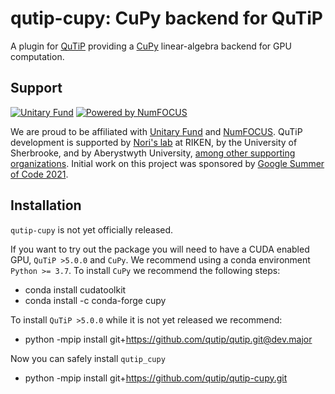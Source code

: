 qutip-cupy: CuPy backend for QuTiP
==================================

A plugin for [QuTiP](https://qutip.org) providing a [CuPy](https://cupy.dev) linear-algebra backend for GPU computation.


Support
-------

[![Unitary Fund](https://img.shields.io/badge/Supported%20By-UNITARY%20FUND-brightgreen.svg?style=flat)](https://unitary.fund)
[![Powered by NumFOCUS](https://img.shields.io/badge/powered%20by-NumFOCUS-orange.svg?style=flat&colorA=E1523D&colorB=007D8A)](https://numfocus.org)

We are proud to be affiliated with [Unitary Fund](https://unitary.fund) and [NumFOCUS](https://numfocus.org).
QuTiP development is supported by [Nori's lab](https://dml.riken.jp/) at RIKEN, by the University of Sherbrooke, and by Aberystwyth University, [among other supporting organizations](https://qutip.org/#supporting-organizations).
Initial work on this project was sponsored by [Google Summer of Code 2021](https://summerofcode.withgoogle.com).


Installation
------------

`qutip-cupy` is not yet officially released.

If you want to try out the package you will need to have a CUDA enabled GPU, `QuTiP >5.0.0` and `CuPy`.
We recommend using a conda environment `Python >= 3.7`.
To install `CuPy` we recommend the following steps:

- conda install cudatoolkit
- conda install -c conda-forge cupy

To install `QuTiP >5.0.0` while it is not yet released we recommend:

- python -mpip install git+https://github.com/qutip/qutip.git@dev.major

Now you can safely install `qutip_cupy`

- python -mpip install git+https://github.com/qutip/qutip-cupy.git
